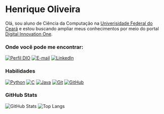 
# Henrique Oliveira

Olá, sou aluno de Ciência da Computação na [Univerisidade Federal do Ceará](https://www.ufc.br/) e estou buscando ampliar meus conhecimentos por meio do portal [Digital Innovation One](dio.me).

### Onde você pode me encontrar:

[![Perfil DIO](https://img.shields.io/badge/-Meu%20Perfil%20na%20DIO-000?style=for-the-badge)](https://www.dio.me/users/pedhenriqueogomes)
[![E-mail](https://img.shields.io/badge/-Email-808080?style=for-the-badge&logo=microsoft-outlook&)](mailto:pedhenriqueogomes@gmail.com)
[![LinkedIn](https://img.shields.io/badge/-LinkedIn-000?style=for-the-badge&logo=linkedin&logoColor=30A3DC)](www.linkedin.com/in/pedro-henrique-de-oliveira-gomes-6b52a4278)

### Habilidades

[![Python](https://img.shields.io/badge/python-000?style=for-the-badge&logo=python&logoColor=ffdd54)](https://www.python.org/doc/)
[![C](https://img.shields.io/badge/C-808080?style=for-the-badge&logo=c&logoColor=white)](https://learn.microsoft.com/pt-br/cpp/c-language/?view=msvc-170)
[![Java](https://img.shields.io/badge/java-000?style=for-the-badge&logo=openjdk&logoColor=white)](https://www.oracle.com/br/java/#rc30documentation)
[![Git](https://img.shields.io/badge/Git-808080?style=for-the-badge&logo=git&logoColor=white)](https://git-scm.com/doc)
[![GitHub](https://img.shields.io/badge/GitHub-000?style=for-the-badge&logo=github&logoColor=30A3DC)](https://docs.github.com/)

### GitHub Stats

![GitHub Stats](https://github-readme-stats.vercel.app/api?username=henriqueoliveiragsdev&theme=transparent&bg_color=000&border_color=30A3DC&show_icons=true&icon_color=30A3DC&title_color=8088080&text_color=FFF)
![Top Langs](https://github-readme-stats-git-masterrstaa-rickstaa.vercel.app/api/top-langs/?username=henriqueoliveiragsdev&layout=compact&bg_color=000&border_color=30A3DC&title_color=8088080&text_color=FFF)
<!--
### Meus Principais Desafios de Projeto DIO

[![Repo DIO Git GitHub](https://github-readme-stats.vercel.app/api/pin/?username=henriqueoliveiragsdev&repo=dio-lab-open-source&bg_color=000&border_color=30A3DC&show_icons=true&icon_color=30A3DC&title_color=E94D5F&text_color=FFF)](https://github.com/henriqueoliveiragsdev/dio-lab-open-source)
-->
